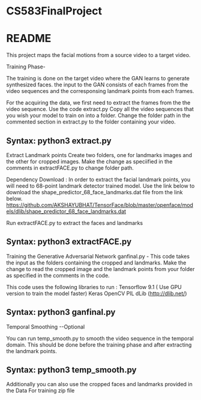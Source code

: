 # CS583FinalProject

README
=======================================
This project maps the facial motions from a source video to a target video.

Training Phase- 

The training is done on the target video where the GAN learns to generate synthesized faces. the input to the GAN consists of each frames from the video sequences and the corresponsing landmark points from each frames.

For the acquiring the data, we first need to extract the frames from the the video sequence. Use the code extract.py
Copy all the video sequences that you wish your model to train on into a folder.
Change the folder path in the commented section in extract.py to the folder containing your video.

Syntax: 
python3 extract.py
--------------------------------------------------------------------------------------------------------
Extract Landmark points
Create two folders, one for landmarks images and the other for cropped images. Make the change as speciified in the comments in extractFACE.py to change folder path. 

Dependency Download : In order to extract the facial landmark points, you will need to 68-point landmark detector trained model. Use the link below to download the shape_predictor_68_face_landmarks.dat file from the link below.
https://github.com/AKSHAYUBHAT/TensorFace/blob/master/openface/models/dlib/shape_predictor_68_face_landmarks.dat

Run extractFACE.py to extract the faces and landmarks

Syntax:
python3 extractFACE.py
-----------------------------------------------------------------------------------------------------------
Training the Generative Adversarial Network
ganfinal.py - This code takes the input as the folders containing the cropped and landmarks.
Make the change to read the cropped image and the landmark points from your folder as specified in the comments in the code. 

This code uses the following libraries to run :
Tensorflow 9.1 ( Use GPU version to train the model faster)
Keras
OpenCV
PIL
dLib (http://dlib.net/)

Syntax:
python3 ganfinal.py
-----------------------------------------------------------------------------------------------------------

Temporal Smoothing --Optional 

You can run temp_smooth.py to smooth the video sequence in the temporal domain. This should be done before the training phase and after extracting the landmark points.

Syntax:
python3 temp_smooth.py
---------------------------------------------------------------------------------------------------------
Additionally you can also use the cropped faces and landmarks provided in the Data For training zip file 
